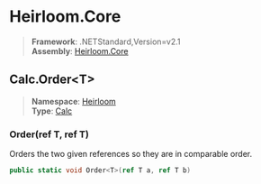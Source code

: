 # Heirloom.Core

> **Framework**: .NETStandard,Version=v2.1  
> **Assembly**: [Heirloom.Core][0]  

## Calc.Order\<T>

> **Namespace**: [Heirloom][0]  
> **Type**: [Calc][1]  

### Order<T>(ref T, ref T)

Orders the two given references so they are in comparable order.

```cs
public static void Order<T>(ref T a, ref T b)
```

[0]: ../../../Heirloom.Core.md
[1]: ../Calc.md

